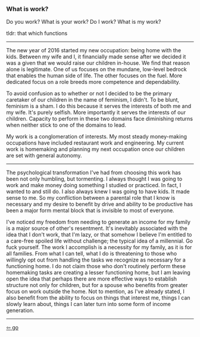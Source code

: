 <link href="../css/styles.css" rel="stylesheet" />

### What is work?

Do you work? What is your work? Do I work? What is my work?

tldr: that which functions
___

The new year of 2016 started my new occupation: being home with the kids. Between my wife and I, it financially made sense after we decided it was a given that we would raise our children in-house. We find that reason alone is legitimate. One of us focuses on the mundane, low-level bedrock that enables the human side of life. The other focuses on the fuel. More dedicated focus on a role breeds more competence and dependability.

To avoid confusion as to whether or not I decided to be the primary caretaker of our children in the name of feminism, I didn't. To be blunt, feminism is a sham. I do this because it serves the interests of both me and my wife. It's purely selfish. More importantly it serves the interests of our children. Capacity to perform in these two domains face diminishing returns when neither stick to one of the domains to lead.

My work is a conglomeration of interests. My most steady money-making occupations have included restaurant work and engineering. My current work is homemaking and planning my next occupation once our children are set with general autonomy. 
___

The psychological transformation I've had from choosing this work has been not only humbling, but tormenting. I always thought I was going to work and make money doing something I studied or practiced. In fact, I wanted to and still do. I also always knew I was going to have kids. It made sense to me. So my confliction between a parental role that I know is necessary and my desire to benefit by drive and ability to be productive has been a major form mental block that is invisible to most of everyone.

I've noticed my freedom from needing to generate an income for my family is a major source of other's resentment. It's inevitably associated with the idea that I don't work, that I'm lazy, or that somehow I believe I'm entitled to a care-free spoiled life without challenge; the typical idea of a millennial. Go fuck yourself. The work I accomplish is a necessity for my family, as it is for all families. From what I can tell, what I do is threatening to those who willingly opt out from handling the tasks we recognize as necessary for a functioning home. I do not claim those who don't routinely perform these homemaking tasks are creating a lesser functioning home, but I am leaving open the idea that perhaps there are more effective ways to establish structure not only for children, but for a spouse who benefits from greater focus on work outside the home. Not to mention, as I've already stated, I also benefit from the ability to focus on things that interest me, things I can slowly learn about, things I can later turn into some form of income generation.
___

[<span>&#8678;</span> go](../projects/index.md)
